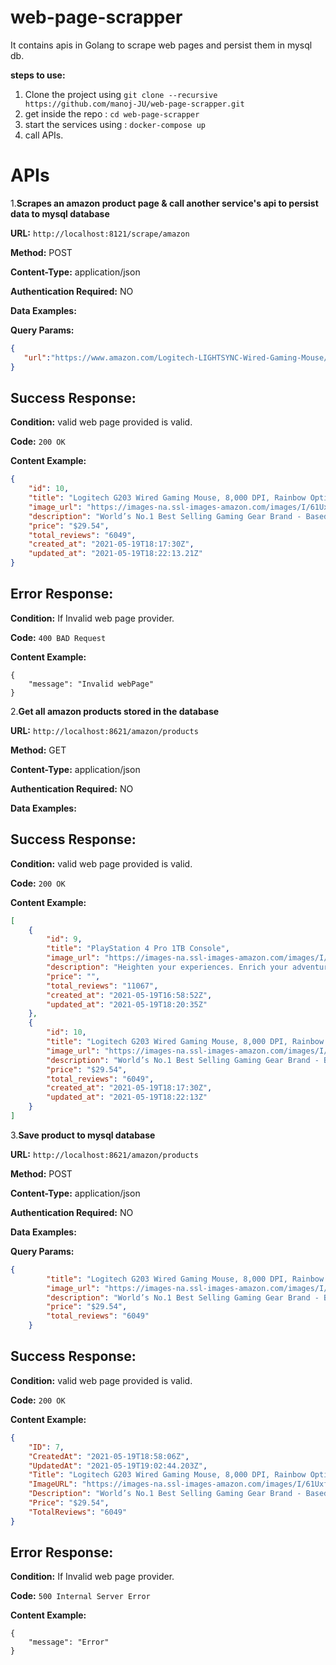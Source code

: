 # web-page-scrapper
It contains apis in Golang to scrape web pages and persist them in mysql db.


**steps to use:**
1. Clone the project using `git clone --recursive https://github.com/manoj-JU/web-page-scrapper.git`
2. get inside the repo : `cd web-page-scrapper`
3. start the services using : `docker-compose up`
4. call APIs.
  
# APIs
1.**Scrapes an amazon product page & call another service's api to persist data to mysql database**

**URL:** `http://localhost:8121/scrape/amazon`

**Method:** POST

**Content-Type:** application/json

**Authentication Required:** NO

**Data Examples:**

**Query Params:**

```json
{
   "url":"https://www.amazon.com/Logitech-LIGHTSYNC-Wired-Gaming-Mouse/dp/B07YN82X3B/ref=pd_sim_2/132-8669378-8065121?pd_rd_w=rTwov&pf_rd_p=d3b9006b-884c-4f9d-b9b9-fcc89494e569&pf_rd_r=0ZKHJMPRY70FHWHPWMQD&pd_rd_r=11e7a1c2-7c12-4525-9dad-fb8f76bea8ba&pd_rd_wg=qYDMO&pd_rd_i=B07YN82X3B&psc=1"
}
```

## Success Response:

**Condition:** valid web page provided is valid.

**Code:** `200 OK`


**Content Example:**

```json
{
    "id": 10,
    "title": "Logitech G203 Wired Gaming Mouse, 8,000 DPI, Rainbow Optical Effect LIGHTSYNC RGB, 6 Programmable Buttons, On-Board Memory, Screen Mapping, PC/Mac Computer and Laptop Compatible - Black",
    "image_url": "https://images-na.ssl-images-amazon.com/images/I/61UxfXTUyvL.__AC_SX300_SY300_QL70_ML2_.jpg",
    "description": "World’s No.1 Best Selling Gaming Gear Brand - Based on independent aggregated sales data (FEB ‘19 - FEB’20) of Gaming Keyboard, Mice, & PC Headset in units from: US, CA, CN, JP, KR, TW, TH, ID, DE, FR, RU, UK, SE, TR8, 000 DPI gaming-grade sensor responds precisely to movements. Customize your sensitivity settings to suit the sensitivity you like with Logitech G HUB gaming software and cycle easily through up to 5 DPI settings.Play in color with our most vibrant Lightsync RGB featuring color wave effects customizable across -16.8 million colors. Install Logitech G HUB software to choose from preset colors and animations or make your own. Game-driven, audio visualization and screen mapping options are also available.Play comfortably and with total control. The classic and simple 6-button layout and classic gaming shape is a comfortable time-tested and loved design. Each button can be customized using Logitech G HUB software to simplify tasks.Primary buttons are mechanical and tensioned with durable metal springs for reliability, performance and excellent feel. The crisp clicks and precise feedback delivers a great precision feel to maximize your fun in game.",
    "price": "$29.54",
    "total_reviews": "6049",
    "created_at": "2021-05-19T18:17:30Z",
    "updated_at": "2021-05-19T18:22:13.21Z"
}
```

## Error Response:

**Condition:** If Invalid web page provider.

**Code:** `400 BAD Request`

**Content Example:**

```json:
{
    "message": "Invalid webPage"
}
```

2.**Get all amazon products stored in the database**

**URL:** `http://localhost:8621/amazon/products`

**Method:** GET

**Content-Type:** application/json

**Authentication Required:** NO

**Data Examples:**

## Success Response:

**Condition:** valid web page provided is valid.

**Code:** `200 OK`


**Content Example:**

```json
[
    {
        "id": 9,
        "title": "PlayStation 4 Pro 1TB Console",
        "image_url": "https://images-na.ssl-images-amazon.com/images/I/6118ctEjpoL.__AC_SX300_SY300_QL70_ML2_.jpg",
        "description": "Heighten your experiences. Enrich your adventures. Let the super charged PS4 Pro lead the way4K TV Gaming : PS4 Pro outputs gameplay to your 4K TVMore HD Power: Turn on Boost Mode to give PS4 games access to the increased power of PS4 ProHDR Technology : With an HDR TV, compatible PS4 games display an unbelievably vibrant and life like range of colors",
        "price": "",
        "total_reviews": "11067",
        "created_at": "2021-05-19T16:58:52Z",
        "updated_at": "2021-05-19T18:20:35Z"
    },
    {
        "id": 10,
        "title": "Logitech G203 Wired Gaming Mouse, 8,000 DPI, Rainbow Optical Effect LIGHTSYNC RGB, 6 Programmable Buttons, On-Board Memory, Screen Mapping, PC/Mac Computer and Laptop Compatible - Black",
        "image_url": "https://images-na.ssl-images-amazon.com/images/I/61UxfXTUyvL.__AC_SX300_SY300_QL70_ML2_.jpg",
        "description": "World’s No.1 Best Selling Gaming Gear Brand - Based on independent aggregated sales data (FEB ‘19 - FEB’20) of Gaming Keyboard, Mice, & PC Headset in units from: US, CA, CN, JP, KR, TW, TH, ID, DE, FR, RU, UK, SE, TR8, 000 DPI gaming-grade sensor responds precisely to movements. Customize your sensitivity settings to suit the sensitivity you like with Logitech G HUB gaming software and cycle easily through up to 5 DPI settings.Play in color with our most vibrant Lightsync RGB featuring color wave effects customizable across -16.8 million colors. Install Logitech G HUB software to choose from preset colors and animations or make your own. Game-driven, audio visualization and screen mapping options are also available.Play comfortably and with total control. The classic and simple 6-button layout and classic gaming shape is a comfortable time-tested and loved design. Each button can be customized using Logitech G HUB software to simplify tasks.Primary buttons are mechanical and tensioned with durable metal springs for reliability, performance and excellent feel. The crisp clicks and precise feedback delivers a great precision feel to maximize your fun in game.",
        "price": "$29.54",
        "total_reviews": "6049",
        "created_at": "2021-05-19T18:17:30Z",
        "updated_at": "2021-05-19T18:22:13Z"
    }
]
```

3.**Save product to mysql database**

**URL:** `http://localhost:8621/amazon/products`

**Method:** POST

**Content-Type:** application/json

**Authentication Required:** NO

**Data Examples:**

**Query Params:**

```json
{
        "title": "Logitech G203 Wired Gaming Mouse, 8,000 DPI, Rainbow Optical Effect LIGHTSYNC RGB, 6 Programmable Buttons, On-Board Memory, Screen Mapping, PC/Mac Computer and Laptop Compatible - Black",
        "image_url": "https://images-na.ssl-images-amazon.com/images/I/61UxfXTUyvL.__AC_SX300_SY300_QL70_ML2_.jpg",
        "description": "World’s No.1 Best Selling Gaming Gear Brand - Based on independent aggregated sales data (FEB ‘19 - FEB’20) of Gaming Keyboard, Mice, & PC Headset in units from: US, CA, CN, JP, KR, TW, TH, ID, DE, FR, RU, UK, SE.",
        "price": "$29.54",
        "total_reviews": "6049"
    }
```

## Success Response:

**Condition:** valid web page provided is valid.

**Code:** `200 OK`


**Content Example:**

```json
{
    "ID": 7,
    "CreatedAt": "2021-05-19T18:58:06Z",
    "UpdatedAt": "2021-05-19T19:02:44.203Z",
    "Title": "Logitech G203 Wired Gaming Mouse, 8,000 DPI, Rainbow Optical Effect LIGHTSYNC RGB, 6 Programmable Buttons, On-Board Memory, Screen Mapping, PC/Mac Computer and Laptop Compatible - Black",
    "ImageURL": "https://images-na.ssl-images-amazon.com/images/I/61UxfXTUyvL.__AC_SX300_SY300_QL70_ML2_.jpg",
    "Description": "World’s No.1 Best Selling Gaming Gear Brand - Based on independent aggregated sales data (FEB ‘19 - FEB’20) of Gaming Keyboard, Mice, & PC Headset in units from: US, CA, CN, JP, KR, TW, TH, ID, DE, FR, RU, UK, SE.",
    "Price": "$29.54",
    "TotalReviews": "6049"
}
```

## Error Response:

**Condition:** If Invalid web page provider.

**Code:** `500 Internal Server Error`

**Content Example:**

```json:
{
    "message": "Error"
}
```
